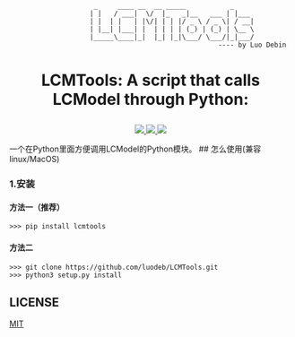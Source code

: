```shell
                     _     ____ __  __ _____           _     
                    | |   / ___|  \/  |_   _|__   ___ | |___ 
                    | |  | |   | |\/| | | |/ _ \ / _ \| / __|
                    | |__| |___| |  | | | | (_) | (_) | \__ \
                    |_____\____|_|  |_| |_|\___/ \___/|_|___/
                                                    ---- by Luo Debin

```
# <p align="center">LCMTools: A script that calls LCModel through Python:</p>

<p align="center">
    <a href="https://github.com/luodeb/LCMTools/blob/master/LICENSE">
        <img src="https://img.shields.io/cocoapods/l/EFQRCode.svg?style=flat">
        </a>
    <a href="https://pypi.python.org/pypi/lcmtools">
        <img src="https://img.shields.io/pypi/v/pqi.svg">
        </a>
    <a href="https://github.com/python/cpython">
        <img src="https://img.shields.io/badge/language-python-ff69b4.svg">
        </a>
</p>
一个在Python里面方便调用LCModel的Python模块。
## 怎么使用(兼容linux/MacOS)

### 1.安装
#### 方法一（推荐）

```
>>> pip install lcmtools
```

#### 方法二
```
>>> git clone https://github.com/luodeb/LCMTools.git
>>> python3 setup.py install
```

## LICENSE
[MIT](https://github.com/luodeb/LCMTools/blob/master/LICENSE)

